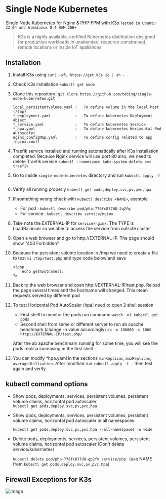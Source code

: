 # Single Node Kubernetes
Single Node Kubernetes for Nginx & PHP-FPM with [K3s](https://k3s.io/)  ```Tested in Ubuntu 22.04 and AlmaLinux 8.4 RAM 2GB+```
> K3s is a highly available, certified Kubernetes distribution designed for production workloads in unattended, resource-constrained, remote locations or inside IoT appliances

## Installation

1. Install K3s using ```curl -sfL https://get.k3s.io | sh - ```

2. Check K3s installation ```kubectl get node```

3. Clone this repository: ```git clone https://github.com/tobing/single-node-kubernetes.git ``` 
    ```
    local_persistentvolume.yaml :   To define volume in the local host (/tmp)
    *_deployment.yaml           :   To define kubernetes Deployment object
    *_service.yaml              :   To define kubernetes Service
    *_hpa.yaml                  :   To define kubernetes Horizontal Pod Autoscaler
    nginx_configMap.yaml        :   To define config related to app (nginx.conf)
    ```

4. Traefik service installed and running automatically after K3s installation completed. Because Nginx service will use port 80 also, we need to delete Traefik service ```kubectl --namespace kube-system delete svc traefik```

5. Go to inside ```single-node-kubernetes``` directory and run ```kubectl apply -f .```

6. Verify all running properly ```kubectl get pods,deploy,svc,pv,pvc,hpa```

7. If something wrong check with ```kubectl describe <NAME>```, example
    - For pod       :   ```kubectl describe pod/php-776fc877d8-2q2fq```
    - For service   :   ```kubectl describe service/nginx```  
    
8. Take note the EXTERNAL-IP for ```service/nginx```. The TYPE is LoadBalancer so we able to access the service from outside cluster

9. Open a web browser and go to http://EXTERNAL-IP. The page should show "403 Forbidden"

10. Because the persistent volume location in /tmp we need to create a file to test ```vi /tmp/test.php``` and type code below and save
    ```
    <?php
        echo gethostname();
    ?>
    ```
    
11. Back to the web browser and open http://EXTERNAL-IP/test.php. Reload the page several times and the hostname will changed. This mean requests served by different pod

12. To test Horizontal Pod AutoScaler (hpa) need to open 2 shell session
    - First shell to monitor the pods run command ```watch -n1 kubectl get pods```
    - Second shell from same or different server to run ab apache benchmark (change -n value accordingly)
        ```ab -n 100000 -c 1000 http://EXTERNAL-IP/test.php/```
        
    After the ab apache benchmark running for some time, you will see the pods replica increasing in the first shell

13. You can modify *hpa.yaml in the sections ```minReplicas```, ```maxReplicas```, ```averageUtilization```. After modified run ```kubectl apply -f .``` then test again and verify

## kubectl command options

- Show pods, deployments, services, persistent volumes, persistent volume claims, horizontal pod autoscaler  
    ```kubectl get pods,deploy,svc,pv,pvc,hpa```
- Show pods, deployments, services, persistent volumes, persistent volume claims, horizontal pod autoscaler in all namespaces
 
    ```kubectl get pods,deploy,svc,pv,pvc,hpa --all-namespaces -o wide```
- Delete pods, deployments, services, persistent volumes, persistent volume claims, horizontal pod autoscaler (Don't delete service/kubernetes)

    ```kubectl delete pod/php-776fc877d8-gp2fm service/php ``` (use NAME from ```kubectl get pods,deploy,svc,pv,pvc,hpa```)


## Firewall Exceptions for K3s

![image](https://user-images.githubusercontent.com/16585545/211191995-c511e9ce-33e5-4af7-a5f5-56dea769f172.png)

